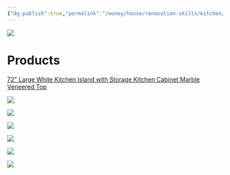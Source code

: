 ```yaml
---
{"dg-publish":true,"permalink":"/money/house/renovation-skills/kitchen/island-or-peninsula/","tags":["oakmore"],"created":"Jun 06, 2023, 9:59 PM"}
---
```



![](https://lh3.googleusercontent.com/pw/AJFCJaUE-uHCBw3HChOU4JCbvnHYGIsx7cSwwmckdsoGT6eJQwof5s6uFGsh0ccPt7dXYd6SYOjmjfH0jMEuhdGrTA6fsi_NsISQXhaEcR0OTFjv3hLBiRrh11unFI15-ym91p-kO9DTmCwDnl4v75kLMfMOCA=w1254-h941-s-no?authuser=1)

# Products

[72" Large White Kitchen Island with Storage Kitchen Cabinet Marble Veneered Top](https://www.homary.com/item/72-large-white-kitchen-island-with-storage-kitchen-cabinet-marble-veneered-top-45421.html)

![](https://img5.su-cdn.com/cdn-cgi/image/width=600,height=600,format=webp/mall/file/2023/04/03/9e2fc9b5979a8a98b2342914b4112d10.jpg)

![](https://i.imgur.com/oL137eJ.jpg)

![](https://i.imgur.com/E3Bdm4O.jpg)

![](https://photos.zillowstatic.com/fp/c429f7d145fe4c1fc39a9771d521354f-uncropped_scaled_within_1536_1152.webp)

![](https://photos.zillowstatic.com/fp/62ecb411bd79f15c51cc49b5d5080d3d-uncropped_scaled_within_1536_1152.webp)

![](https://photos.zillowstatic.com/fp/36fb0fd116bc07993eddbdbc47576713-uncropped_scaled_within_1536_1152.webp)

